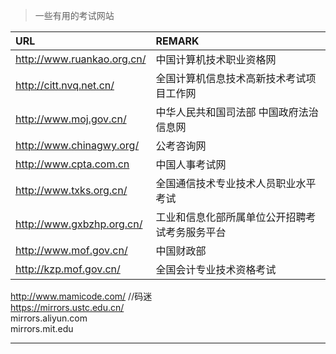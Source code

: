 >  一些有用的考试网站 

|URL|REMARK|
|:---|:---|
|http://www.ruankao.org.cn/|中国计算机技术职业资格网|  
|http://citt.nvq.net.cn/|全国计算机信息技术高新技术考试项目工作网|  
|http://www.moj.gov.cn/|中华人民共和国司法部 中国政府法治信息网| 
|http://www.chinagwy.org/|公考咨询网|
|http://www.cpta.com.cn|中国人事考试网|
|http://www.txks.org.cn/|全国通信技术专业技术人员职业水平考试|
|http://www.gxbzhp.org.cn/|工业和信息化部所属单位公开招聘考试考务服务平台|
|http://www.mof.gov.cn/|中国财政部|
|http://kzp.mof.gov.cn/|全国会计专业技术资格考试|

http://www.mamicode.com/  //码迷
<br>
https://mirrors.ustc.edu.cn/
<br>
mirrors.aliyun.com
<br>
mirrors.mit.edu
***

